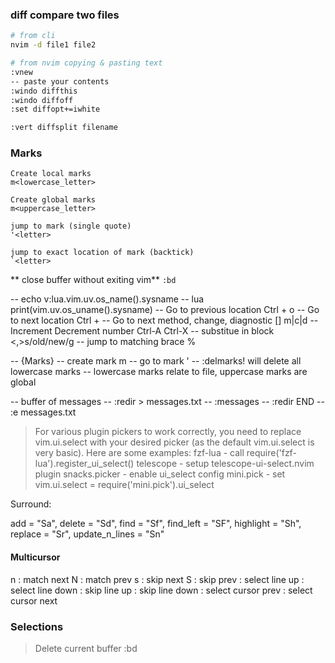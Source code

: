 ### diff compare two files
```bash
# from cli
nvim -d file1 file2

# from nvim copying & pasting text
:vnew
-- paste your contents
:windo diffthis
:windo diffoff
:set diffopt+=iwhite

:vert diffsplit filename 
```
### Marks
```
Create local marks
m<lowercase_letter> 

Create global marks
m<uppercase_letter>

jump to mark (single quote)
'<letter>

jump to exact location of mark (backtick)
`<letter>
```
** close buffer without exiting vim**
`:bd`

-- echo v:lua.vim.uv.os_name().sysname -- lua print(vim.uv.os_uname().sysname)
-- Go to previous location Ctrl + o
-- Go to next location Ctrl + 
-- Go to next method, change, diagnostic [] m|c|d
-- Increment Decrement number Ctrl-A Ctrl-X
-- substitue in block <,>s/old/new/g
-- jump to matching brace %

-- {Marks}
-- create mark m<register>
-- go to mark '<register>
-- :delmarks! will delete all lowercase marks
-- lowercase marks relate to file, uppercase marks are global

-- buffer of messages
-- :redir > messages.txt
-- :messages
-- :redir END
-- :e messages.txt

> For various plugin pickers to work correctly, you need to replace vim.ui.select with your desired picker (as the default vim.ui.select is very basic). Here are some examples:
fzf-lua - call require('fzf-lua').register_ui_select()
telescope - setup telescope-ui-select.nvim plugin
snacks.picker - enable ui_select config
mini.pick - set vim.ui.select = require('mini.pick').ui_select

Surround:

add = "Sa",
delete = "Sd",
find = "Sf",
find_left = "SF",
highlight = "Sh",
replace = "Sr",
update_n_lines = "Sn"


#### Multicursor
<LocalLeader>n : match next
<LocalLeader>N : match prev
<LocalLeader>s : skip next
<LocalLeader>S : skip prev
<up> : select line up
<down> : select line down
<leader><up> : skip line up
<leader><down> : skip line down
<left> : select cursor prev
<right> : select cursor next

### Selections
<leader><left>
<leader><right>
<leader><up>
<leader><down>

> Delete current buffer
:bd
